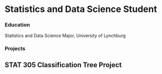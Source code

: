 #  Statistics and Data Science Student

### Education
Statistics and Data Science Major, University of Lynchburg

### Projects
STAT 305 Classification Tree Project 
- 
